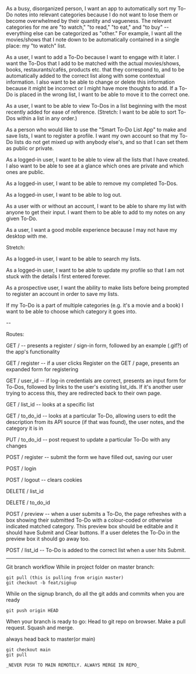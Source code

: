 As a busy, disorganized person, I want an app to automatically sort my To-Do notes into relevant categories because I do not want to lose them or become overwhelmed by their quantity and vagueness. The relevant categories for me are "to watch," "to read," "to eat," and "to buy" -- everything else can be categorized as "other." For example, I want all the movies/shows that I note down to be automatically contained in a single place: my "to watch" list.

As a user, I want to add a To-Do because I want to engage with it later. I want the To-Dos that I add to be matched with the actual movies/shows, books, restaurants/cafés, products etc. that they correspond to, and to be automatically added to the correct list along with some contextual information. I also want to be able to change or delete this information because it might be incorrect or I might have more thoughts to add. If a To-Do is placed in the wrong list, I want to be able to move it to the correct one. 

As a user, I want to be able to view To-Dos in a list beginning with the most recently added for ease of reference. (Stretch: I want to be able to sort To-Dos within a list in any order.)

As a person who would like to use the "Smart To-Do List App" to make and save lists, I want to register a profile. I want my own account so that my To-Do lists do not get mixed up with anybody else's, and so that I can set them as public or private.

As a logged-in user, I want to be able to view all the lists that I have created. I also want to be able to see at a glance which ones are private and which ones are public.

As a logged-in user, I want to be able to remove my completed To-Dos.

As a logged-in user, I want to be able to log out.

As a user with or without an account, I want to be able to share my list with anyone to get their input. I want them to be able to add to my notes on any given To-Do.

As a user, I want a good mobile experience because I may not have my desktop with me.



Stretch:

As a logged-in user, I want to be able to search my lists.

As a logged-in user, I want to be able to update my profile so that I am not stuck with the details I first entered forever.

As a prospective user, I want the ability to make lists before being prompted to register an account in order to save my lists.

If my To-Do is a part of multiple categories (e.g. it's a movie and a book) I want to be able to choose which category it goes into.

--

Routes:

GET / -- presents a register / sign-in form, followed by an example (.gif?) of the app's functionality

GET / register -- if a user clicks Register on the GET / page, presents an expanded form for registering

GET / user_id -- if log-in credentials are correct, presents an input form for To-Dos, followed by links to the user's existing list_ids. If it's another user trying to access this, they are redirected back to their own page.

GET / list_id -- looks at a specific list

GET / to_do_id -- looks at a particular To-Do, allowing users to edit the description from its API source (if that was found), the user notes, and the category it is in

PUT / to_do_id -- post request to update a particular To-Do with any changes

POST / register -- submit the form we have filled out, saving our user

POST / login

POST / logout -- clears cookies

DELETE / list_id

DELETE / to_do_id

POST / preview -- when a user submits a To-Do, the page refreshes with a box showing their submitted To-Do with a colour-coded or otherwise indicated matched category. This preview box should be editable and it should have Submit and Clear buttons. If a user deletes the To-Do in the preview box it should go away too.

POST / list_id -- To-Do is added to the correct list when a user hits Submit.


******
Git branch workflow
While in project folder on master branch:


```
git pull (this is pulling from origin master)
git checkout -b feat/signup

```
While on the signup branch, do all the git adds and commits when you are ready

```
git push origin HEAD
```
When your branch is ready to go:
Head to git repo on browser. 
Make a pull request.
Squash and merge.

always head back to master(or main)
```
git checkout main
git pull

_NEVER PUSH TO MAIN REMOTELY. ALWAYS MERGE IN REPO_


